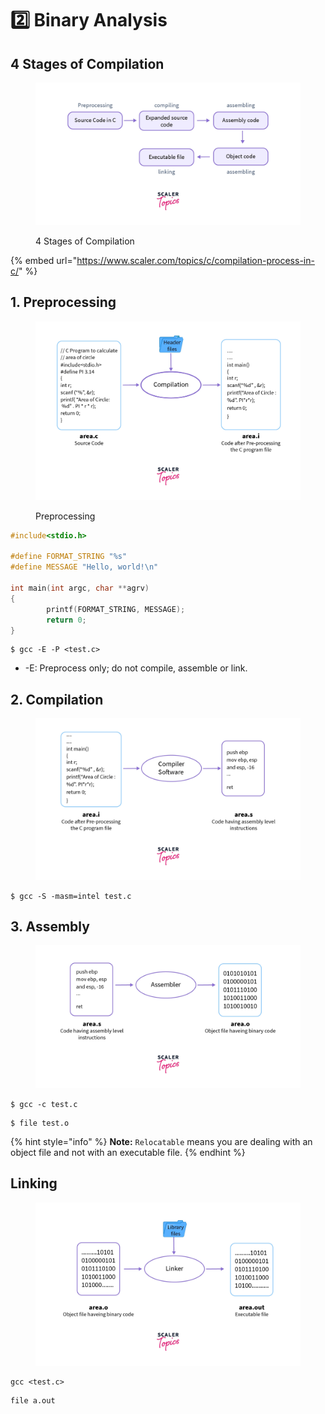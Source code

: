 # 2️⃣ Binary Analysis

## 4 Stages of Compilation

<figure><img src="../../.gitbook/assets/image (1) (1) (1) (1) (1) (1) (1) (1).png" alt=""><figcaption><p>4 Stages of Compilation</p></figcaption></figure>

{% embed url="https://www.scaler.com/topics/c/compilation-process-in-c/" %}

## 1. Preprocessing

<figure><img src="../../.gitbook/assets/image (1) (1) (1) (1) (1) (1) (1) (1) (1).png" alt=""><figcaption><p>Preprocessing</p></figcaption></figure>

```c
#include<stdio.h>

#define FORMAT_STRING "%s"
#define MESSAGE "Hello, world!\n"

int main(int argc, char **agrv)
{ 
        printf(FORMAT_STRING, MESSAGE);
        return 0;
}
```

```
$ gcc -E -P <test.c>
```

* \-E: Preprocess only; do not compile, assemble or link.

## 2. Compilation

<figure><img src="../../.gitbook/assets/image (2) (1) (1) (1) (1) (1).png" alt=""><figcaption></figcaption></figure>

```
$ gcc -S -masm=intel test.c 
```

## 3. Assembly

<figure><img src="../../.gitbook/assets/image (3) (1).png" alt=""><figcaption></figcaption></figure>

```
$ gcc -c test.c
```

```
$ file test.o
```

{% hint style="info" %}
**Note:** `Relocatable` means you are dealing with an object file and not with an executable file.
{% endhint %}

## Linking

<figure><img src="../../.gitbook/assets/image (4) (1).png" alt=""><figcaption></figcaption></figure>

```
gcc <test.c>
```

```
file a.out
```


